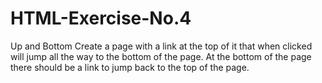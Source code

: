 # HTML-Exercise-No.4
Up and Bottom
Create a page with a link at the top of it that when clicked will jump all the way to the bottom of the page. At the bottom of the page there should be a link to jump back to the top of the page.
